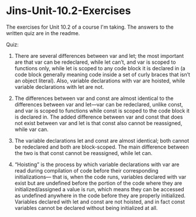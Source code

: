 # Jins-Unit-10.2-Exercises
The exercises for Unit 10.2 of a course I'm taking. The answers to the written quiz are in the readme.

Quiz:

1. There are several differences between var and let; the most important are that var can be redeclared, while let can’t, and var is scoped to functions only, 
while let is scoped to any code block it is declared in (a code block generally meaning code inside a set of curly braces that isn’t an object literal). 
Also, variable declarations with var are hoisted, while variable declarations with let are not.

2. The differences between var and const are almost identical to the differences between var and let—var can be redeclared, unlike const, 
and var is scoped to functions while const is scoped to the code block it is declared in. The added difference between var and const that does not exist between var and let 
is that const also cannot be reassigned, while var can.

3. The variable declarations let and const are almost identical; both cannot be redeclared and both are block-scoped. The main difference between the two is that 
const cannot be reassigned, while let can.

4. “Hoisting” is the process by which variable declarations with var are read during compilation of code before their corresponding initializations—
that is, when the code runs, variables declared with var exist but are undefined before the portion of the code where they are initialized/assigned a value is run, 
which means they can be accessed as undefined anywhere in the code before they are properly initialized. Variables declared with let and const are not hoisted, and in fact 
const variables cannot be declared without being initialized at all. 
